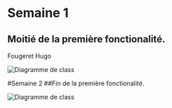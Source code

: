 # Semaine 1
## Moitié de la première fonctionalité.
 Fougeret Hugo
 
 ![Diagramme de class](https://user-images.githubusercontent.com/49201874/57297220-564def00-70cf-11e9-8a8e-f3f5552fe46e.gif)
 

#Semaine 2
##Fin de la première fonctionalité.

![Diagramme de class](https://user-images.githubusercontent.com/49201874/57770392-80776080-7710-11e9-88a8-0deff500bdc3.gif)
